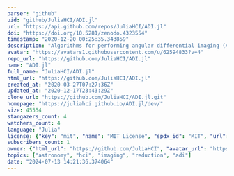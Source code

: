```yaml
---
parser: "github"
uid: "github/JuliaHCI/ADI.jl"
url: "https://api.github.com/repos/JuliaHCI/ADI.jl"
doi: "https://doi.org/10.5281/zenodo.4323554"
timestamp: "2020-12-20 00:25:35.343859"
description: "Algorithms for performing angular differential imaging (ADI)"
avatar: "https://avatars1.githubusercontent.com/u/62594833?v=4"
repo_url: "https://github.com/JuliaHCI/ADI.jl"
name: "ADI.jl"
full_name: "JuliaHCI/ADI.jl"
html_url: "https://github.com/JuliaHCI/ADI.jl"
created_at: "2020-03-27T07:27:36Z"
updated_at: "2020-12-17T23:43:29Z"
clone_url: "https://github.com/JuliaHCI/ADI.jl.git"
homepage: "https://juliahci.github.io/ADI.jl/dev/"
size: 45554
stargazers_count: 4
watchers_count: 4
language: "Julia"
license: {"key": "mit", "name": "MIT License", "spdx_id": "MIT", "url": "https://api.github.com/licenses/mit", "node_id": "MDc6TGljZW5zZTEz"}
subscribers_count: 1
owner: {"html_url": "https://github.com/JuliaHCI", "avatar_url": "https://avatars1.githubusercontent.com/u/62594833?v=4", "login": "JuliaHCI", "type": "Organization"}
topics: ["astronomy", "hci", "imaging", "reduction", "adi"]
date: "2024-07-13 14:21:36.374064"
---
```

